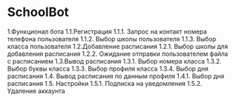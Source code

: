 # SchoolBot

1.Функционал бота
 1.1.Регистрация
  1.1.1. Запрос на контакт номера телефона пользователя
  1.1.2. Выбор школы пользователя
  1.1.3. Выбор класса пользователя
 1.2.Добавление расписания
  1.2.1. Выбор школы для добавления расписания
  1.2.2. Ожидание отправки пользователем файла с расписанием
 1.3.Вывод расписания
  1.3.1. Выбор номера класса
  1.3.2. Выбор буквы класса
  1.3.3. Выбор профиля класса
  1.3.4. Выбор дня расписания
 1.4. Вывод расписания по данным профиля
  1.4.1. Выбор дня расписания
 1.5. Настройки
  1.5.1. Подписка на уведомления
  1.5.2. Удаление аккаунта

